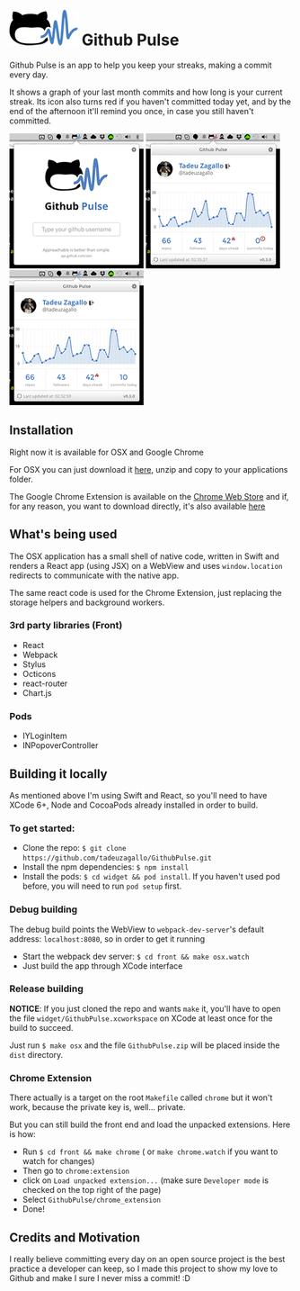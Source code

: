 # ![Github Pulse](resources/icon.png) Github Pulse

Github Pulse is an app to help you keep your streaks, making a commit every day.

It shows a graph of your last month commits and how long is your current streak. Its icon also turns red if you haven't committed today yet, and by the end of the afternoon it'll remind you once, in case you still haven't committed.

![Screenshot 1](resources/screenshot1.png)
![Screenshot 2](resources/screenshot2.png)
![Screenshot 3](resources/screenshot3.png)

## Installation

Right now it is available for OSX and Google Chrome

For OSX you can just download it [here](https://github.com/tadeuzagallo/GithubPulse/raw/master/dist/GithubPulse.zip), unzip and copy to your applications folder.

The Google Chrome Extension is available on the [Chrome Web Store](https://chrome.google.com/webstore/detail/githubpulse/ppkickbgijieebbgfipephpafiiebapg) and if, for any reason, you want to download directly, it's also available [here](https://github.com/tadeuzagallo/GithubPulse/raw/master/dist/GithubPulse.crx)

## What's being used

The OSX application has a small shell of native code, written in Swift and renders a React app (using JSX) on a WebView and uses `window.location` redirects to communicate with the native app.

The same react code is used for the Chrome Extension, just replacing the storage helpers and background workers.

### 3rd party libraries (Front)

* React
* Webpack
* Stylus
* Octicons
* react-router
* Chart.js

### Pods

* IYLoginItem
* INPopoverController

## Building it locally

As mentioned above I'm using Swift and React, so you'll need to have XCode 6+, Node and CocoaPods already installed in order to build.

### To get started:

* Clone the repo: `$ git clone https://github.com/tadeuzagallo/GithubPulse.git`
* Install the npm dependencies: `$ npm install`
* Install the pods: `$ cd widget && pod install`. If you haven't used pod before, you will need to run `pod setup` first.

### Debug building

The debug build points the WebView to `webpack-dev-server`'s default address: `localhost:8080`, so in order to get it running

* Start the webpack dev server: `$ cd front && make osx.watch`
* Just build the app through XCode interface

### Release building

__NOTICE__: If you just cloned the repo and wants `make` it, you'll have to open the file `widget/GithubPulse.xcworkspace` on XCode at least once for the build to succeed.

Just run `$ make osx` and the file `GithubPulse.zip` will be placed inside the `dist` directory.

### Chrome Extension

There actually is a target on the root `Makefile` called `chrome` but it won't work, because the private key is, well... private.

But you can still build the front end and load the unpacked extensions. Here is how:

* Run `$ cd front && make chrome` ( or `make chrome.watch` if you want to watch for changes)
* Then go to `chrome:extension`
* click on `Load unpacked extension...` (make sure `Developer mode` is checked on the top right of the page)
* Select `GithubPulse/chrome_extension`
* Done!

## Credits and Motivation

I really believe committing every day on an open source project is the best practice a developer can keep, so I made this project to show my love to Github and make I sure I never miss a commit! :D
